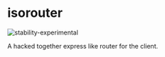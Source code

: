 # isorouter
![stability-experimental](https://img.shields.io/badge/stability-experimental-orange.svg)

A hacked together express like router for the client.
